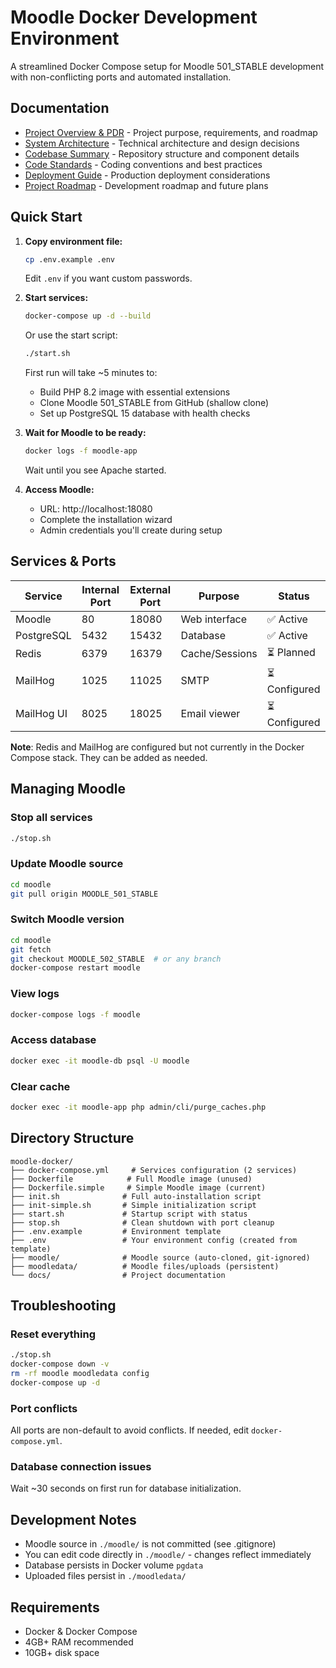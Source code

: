 # Moodle Docker Development Environment

A streamlined Docker Compose setup for Moodle 501_STABLE development with non-conflicting ports and automated installation.

## Documentation

- [Project Overview & PDR](docs/project-overview-pdr.md) - Project purpose, requirements, and roadmap
- [System Architecture](docs/system-architecture.md) - Technical architecture and design decisions
- [Codebase Summary](docs/codebase-summary.md) - Repository structure and component details
- [Code Standards](docs/code-standards.md) - Coding conventions and best practices
- [Deployment Guide](docs/deployment-guide.md) - Production deployment considerations
- [Project Roadmap](docs/project-roadmap.md) - Development roadmap and future plans

## Quick Start

1. **Copy environment file:**
   ```bash
   cp .env.example .env
   ```
   Edit `.env` if you want custom passwords.

2. **Start services:**
   ```bash
   docker-compose up -d --build
   ```
   Or use the start script:
   ```bash
   ./start.sh
   ```
   First run will take ~5 minutes to:
   - Build PHP 8.2 image with essential extensions
   - Clone Moodle 501_STABLE from GitHub (shallow clone)
   - Set up PostgreSQL 15 database with health checks

3. **Wait for Moodle to be ready:**
   ```bash
   docker logs -f moodle-app
   ```
   Wait until you see Apache started.

4. **Access Moodle:**
   - URL: http://localhost:18080
   - Complete the installation wizard
   - Admin credentials you'll create during setup

## Services & Ports

| Service | Internal Port | External Port | Purpose | Status |
|---------|--------------|---------------|---------|---------|
| Moodle | 80 | 18080 | Web interface | ✅ Active |
| PostgreSQL | 5432 | 15432 | Database | ✅ Active |
| Redis | 6379 | 16379 | Cache/Sessions | ⏳ Planned |
| MailHog | 1025 | 11025 | SMTP | ⏳ Configured |
| MailHog UI | 8025 | 18025 | Email viewer | ⏳ Configured |

**Note**: Redis and MailHog are configured but not currently in the Docker Compose stack. They can be added as needed.

## Managing Moodle

### Stop all services
```bash
./stop.sh
```

### Update Moodle source
```bash
cd moodle
git pull origin MOODLE_501_STABLE
```

### Switch Moodle version
```bash
cd moodle
git fetch
git checkout MOODLE_502_STABLE  # or any branch
docker-compose restart moodle
```

### View logs
```bash
docker-compose logs -f moodle
```

### Access database
```bash
docker exec -it moodle-db psql -U moodle
```

### Clear cache
```bash
docker exec -it moodle-app php admin/cli/purge_caches.php
```

## Directory Structure

```
moodle-docker/
├── docker-compose.yml     # Services configuration (2 services)
├── Dockerfile            # Full Moodle image (unused)
├── Dockerfile.simple     # Simple Moodle image (current)
├── init.sh              # Full auto-installation script
├── init-simple.sh       # Simple initialization script
├── start.sh             # Startup script with status
├── stop.sh              # Clean shutdown with port cleanup
├── .env.example         # Environment template
├── .env                 # Your environment config (created from template)
├── moodle/              # Moodle source (auto-cloned, git-ignored)
├── moodledata/          # Moodle files/uploads (persistent)
└── docs/                # Project documentation
```

## Troubleshooting

### Reset everything
```bash
./stop.sh
docker-compose down -v
rm -rf moodle moodledata config
docker-compose up -d
```

### Port conflicts
All ports are non-default to avoid conflicts. If needed, edit `docker-compose.yml`.

### Database connection issues
Wait ~30 seconds on first run for database initialization.

## Development Notes

- Moodle source in `./moodle/` is not committed (see .gitignore)
- You can edit code directly in `./moodle/` - changes reflect immediately
- Database persists in Docker volume `pgdata`
- Uploaded files persist in `./moodledata/`

## Requirements

- Docker & Docker Compose
- 4GB+ RAM recommended
- 10GB+ disk space